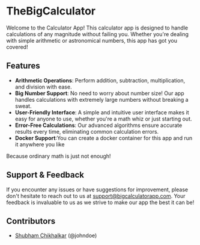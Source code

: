 # TheBigCalculator
Welcome to the Calculator App! This calculator app is designed to handle calculations of any magnitude without failing you. Whether you're dealing with simple arithmetic or astronomical numbers, this app has got you covered!

## Features

- **Arithmetic Operations**: Perform addition, subtraction, multiplication, and division with ease.
- **Big Number Support**: No need to worry about number size! Our app handles calculations with extremely large numbers without breaking a sweat.
- **User-Friendly Interface**: A simple and intuitive user interface makes it easy for anyone to use, whether you're a math whiz or just starting out.
- **Error-Free Calculations**: Our advanced algorithms ensure accurate results every time, eliminating common calculation errors.
- **Docker Support**:You can create a docker container for this app and run it anywhere you like

Because ordinary math is just not enough!

## Support & Feedback

If you encounter any issues or have suggestions for improvement, please don't hesitate to reach out to us at support@bigcalculatorapp.com. Your feedback is invaluable to us as we strive to make our app the best it can be!

## Contributors

- [Shubham Chikhalkar](linkedin.com/in/shubham-chikhalkar-738066109) (@johndoe)